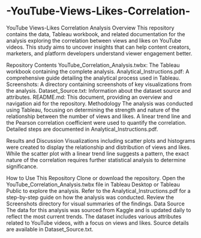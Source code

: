 # -YouTube-Views-Likes-Correlation-
YouTube Views-Likes Correlation Analysis
Overview
This repository contains the data, Tableau workbook, and related documentation for the analysis exploring the correlation between views and likes on YouTube videos. This study aims to uncover insights that can help content creators, marketers, and platform developers understand viewer engagement better.

Repository Contents
YouTube_Correlation_Analysis.twbx: The Tableau workbook containing the complete analysis.
Analytical_Instructions.pdf: A comprehensive guide detailing the analytical process used in Tableau.
Screenshots: A directory containing screenshots of key visualizations from the analysis.
Dataset_Source.txt: Information about the dataset source and attributes.
README.md: This document, providing an overview and navigation aid for the repository.
Methodology
The analysis was conducted using Tableau, focusing on determining the strength and nature of the relationship between the number of views and likes. A linear trend line and the Pearson correlation coefficient were used to quantify the correlation. Detailed steps are documented in Analytical_Instructions.pdf.

Results and Discussion
Visualizations including scatter plots and histograms were created to display the relationship and distribution of views and likes. While the scatter plot with a linear trend line suggests a pattern, the exact nature of the correlation requires further statistical analysis to determine significance.

How to Use This Repository
Clone or download the repository.
Open the YouTube_Correlation_Analysis.twbx file in Tableau Desktop or Tableau Public to explore the analysis.
Refer to the Analytical_Instructions.pdf for a step-by-step guide on how the analysis was conducted.
Review the Screenshots directory for visual summaries of the findings.
Data Source
The data for this analysis was sourced from Kaggle and is updated daily to reflect the most current trends. The dataset includes various attributes related to YouTube videos, with a focus on views and likes. Source details are available in Dataset_Source.txt.
